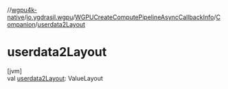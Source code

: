 //[wgpu4k-native](../../../../index.md)/[io.ygdrasil.wgpu](../../index.md)/[WGPUCreateComputePipelineAsyncCallbackInfo](../index.md)/[Companion](index.md)/[userdata2Layout](userdata2-layout.md)

# userdata2Layout

[jvm]\
val [userdata2Layout](userdata2-layout.md): ValueLayout